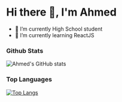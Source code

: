 # Hi there 👋, I'm Ahmed

<!--
**guy-977/guy-977** is a ✨ _special_ ✨ repository because its `README.md` (this file) appears on your GitHub profile.

Here are some ideas to get you started:

- 🔭 I’m currently working on ...
- 🌱 I’m currently learning ...
- 👯 I’m looking to collaborate on ...
- 🤔 I’m looking for help with ...
- 💬 Ask me about ...
- 📫 How to reach me: ...
- 😄 Pronouns: ...
- ⚡ Fun fact: ...
-->
- 🔭 I’m currently High School student
- 🌱 I’m currently learning ReactJS

### Github Stats

![Ahmed's GitHub stats](https://github-readme-stats.vercel.app/api?username=guy-977&show_icons=true&theme=gradient&hide_border=true)

### Top Languages
[![Top Langs](https://github-readme-stats.vercel.app/api/top-langs/?username=guy-977&layout=compact)](https://github.com/anuraghazra/github-readme-stats)

